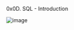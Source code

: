 0x0D. SQL - Introduction

![image](https://user-images.githubusercontent.com/106808436/204574002-5b48b771-298c-4a9e-816c-4636be7efaba.png)
